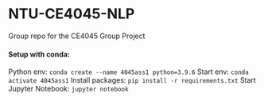 # NTU-CE4045-NLP
Group repo for the CE4045 Group Project


#### Setup with conda:
Python env: `conda create --name 4045ass1 python=3.9.6`
Start env: `conda activate 4045ass1`
Install packages: `pip install -r requirements.txt`
Start Jupyter Notebook: `jupyter notebook`